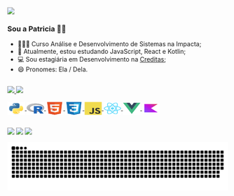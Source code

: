 
<img align = "center" src = "https://i.imgur.com/kPjGg76.png">

### Sou a Patricia 👋🏽

- 👩🏻‍🎓  Curso Análise e Desenvolvimento de Sistemas na Impacta;
- 🌱 Atualmente, estou estudando JavaScript, React e Kotlin;
- 💻 Sou estagiária em Desenvolvimento na <a href="https://github.com/Creditas" target="_blank">Creditas</a>;
- 😄 Pronomes: Ela / Dela.

##

<div>
    <a href="https://github.com/pmagalhaes2">
      <img height="170em" src="https://github-readme-stats.vercel.app/api?username=pmagalhaes2&show_icons=true&theme=radical&include_all_commits=true&count_private=false%22"/>
  <img height="170em" src="https://github-readme-stats.vercel.app/api/top-langs/?username=pmagalhaes2&layout=compact&langs_count=7&theme=radical"/>
</div>

  
 <div style="display: inline_block"><br>
 <img align="center" alt="Python" height="30" width="40" src="https://raw.githubusercontent.com/devicons/devicon/master/icons/python/python-original.svg">
 <img align="center" alt="Js" height="30" width="40" src="https://raw.githubusercontent.com/devicons/devicon/master/icons/r/r-original.svg">
 <img align="center" alt="HTML" height="30" width="40" src="https://raw.githubusercontent.com/devicons/devicon/master/icons/html5/html5-original.svg">
 <img align="center" alt="CSS" height="30" width="40" src="https://raw.githubusercontent.com/devicons/devicon/master/icons/css3/css3-original.svg">
<img align="center" alt="Js" height="30" width="40" src="https://raw.githubusercontent.com/devicons/devicon/master/icons/javascript/javascript-original.svg">
<img align="center" alt="React" height="30" width="40" src="https://raw.githubusercontent.com/devicons/devicon/master/icons/react/react-original.svg">
<img align="center" alt="Js" height="30" width="40" src="https://raw.githubusercontent.com/devicons/devicon/master/icons/vuejs/vuejs-original.svg">
<img align="center" alt="Kotlin" height="25" width="40" src="https://raw.githubusercontent.com/devicons/devicon/master/icons/kotlin/kotlin-original.svg">

</div>

##
<div> 
<a href = "mailto:paath.magalhaes2@gmail.com"><img src="https://img.shields.io/badge/Gmail-D14836?style=for-the-badge&logo=gmail&logoColor=white" target="_blank"></a>
<a href="https://www.linkedin.com/in/patricia-magalhães" target="_blank"><img src="https://img.shields.io/badge/-LinkedIn-%230077B5?style=for-the-badge&logo=linkedin&logoColor=white" target="_blank"></a> 
  <a href="https://www.instagram.com/paathmagalhaes/" target="_blank"><img src="https://img.shields.io/badge/-Instagram-%23E4405F?style=for-the-badge&logo=instagram&logoColor=white" target="_blank"></a>
  
  ![Snake animation](https://github.com/pmagalhaes2/pmagalhaes2/blob/output/github-contribution-grid-snake.svg)
  
</div>
